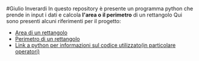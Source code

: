 #Giulio Inverardi
In questo repository è presente un programma python che prende in input i dati e calcola **l'area o il perimetro** di un rettangolo
Qui sono presenti alcuni riferimenti per il progetto:
- [Area di un rettangolo](https://www.lezionidimatematica.net/Area_poligoni/lezioni/area_lezione_06.html)
- [Perimetro di un rettangolo](https://www.wikihow.it/Calcolare-il-Perimetro-di-un-Rettangolo)
- [Link a python per informazioni sul codice utilizzato(in particolare operatori)](https://www.w3schools.com/python/python_operators.asp)
